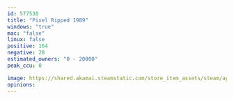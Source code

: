 ```yaml
---
id: 577530
title: "Pixel Ripped 1989"
windows: "true"
mac: "false"
linux: false
positive: 164
negative: 28
estimated_owners: "0 - 20000"
peak_ccu: 0

image: https://shared.akamai.steamstatic.com/store_item_assets/steam/apps/577530/header.jpg?t=1731365913
opinions:
---
```

